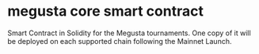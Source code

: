# megusta core smart contract  
Smart Contract in Solidity for the Megusta tournaments. One copy of it will be deployed on each supported chain following the Mainnet Launch.
